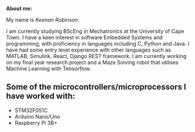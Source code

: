 **About me:**

My name is _Keenan Robinson_.

I am currently studying BScEng in Mechatronics at the University of Cape Town. I have a keen interest in software Embedded Systems and programming, with proficiency in
languages including C, Python and Java. I have had some entry level experience with other languages such as MATLAB, Simulink, React, Django REST framework. I am currently working
on my final year research project and a Maze Solving robot that utilises Machine Learning with Tensorflow.

## Some of the microcontrollers/microprocessors I have worked with:
- STM32F051C
- Arduino Nano/Uno
- Raspberry Pi 3B+
